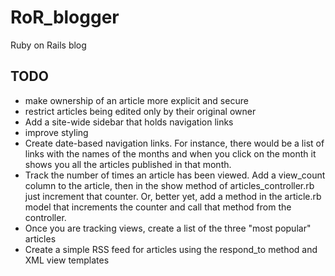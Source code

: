 # RoR_blogger
Ruby on Rails blog

## TODO
 - make ownership of an article more explicit and secure
 - restrict articles being edited only by their original owner
 - Add a site-wide sidebar that holds navigation links
 - improve styling
 - Create date-based navigation links. For instance, there would be a list of links with the names of the months and when you click on the month it shows you all the articles published in that month.
 - Track the number of times an article has been viewed. Add a view_count column to the article, then in the show method of articles_controller.rb just increment that counter. Or, better yet, add a method in the article.rb model that increments the counter and call that method from the controller.
 - Once you are tracking views, create a list of the three "most popular" articles
 - Create a simple RSS feed for articles using the respond_to method and XML view templates
